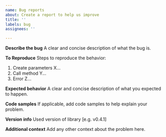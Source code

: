 ```yaml
---
name: Bug reports
about: Create a report to help us improve
title: ''
labels: bug
assignees: ''

---
```


**Describe the bug**
A clear and concise description of what the bug is.

**To Reproduce**
Steps to reproduce the behavior:
1. Create parameters X...
2. Call method Y...
3. Error Z...

**Expected behavior**
A clear and concise description of what you expected to happen.

**Code samples**
If applicable, add code samples to help explain your problem.

**Version info**
Used version of library [e.g. v0.4.1]

**Additional context**
Add any other context about the problem here.
